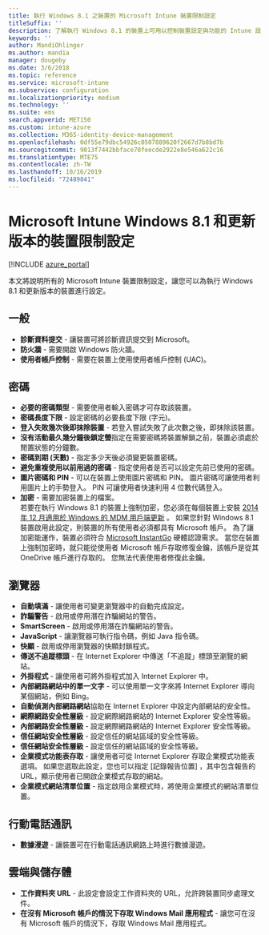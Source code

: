 ```yaml
---
title: 執行 Windows 8.1 之裝置的 Microsoft Intune 裝置限制設定
titleSuffix: ''
description: 了解執行 Windows 8.1 的裝置上可用以控制裝置設定與功能的 Intune 設定。
keywords: ''
author: MandiOhlinger
ms.author: mandia
manager: dougeby
ms.date: 3/6/2018
ms.topic: reference
ms.service: microsoft-intune
ms.subservice: configuration
ms.localizationpriority: medium
ms.technology: ''
ms.suite: ems
search.appverid: MET150
ms.custom: intune-azure
ms.collection: M365-identity-device-management
ms.openlocfilehash: 0df55e79dbc54926c0507889620f2667d7b8bd7b
ms.sourcegitcommit: 9013f7442bbface78feecde2922e8e546a622c16
ms.translationtype: MTE75
ms.contentlocale: zh-TW
ms.lasthandoff: 10/16/2019
ms.locfileid: "72489841"
---
```

# <a name="microsoft-intune-windows-81-and-later-device-restriction-settings"></a>Microsoft Intune Windows 8.1 和更新版本的裝置限制設定

[!INCLUDE [azure_portal](../includes/azure_portal.md)]

本文將說明所有的 Microsoft Intune 裝置限制設定，讓您可以為執行 Windows 8.1 和更新版本的裝置進行設定。


## <a name="general"></a>一般

- **診斷資料提交** - 讓裝置可將診斷資訊提交到 Microsoft。
- **防火牆** - 需要開啟 Windows 防火牆。
- **使用者帳戶控制** - 需要在裝置上使用使用者帳戶控制 (UAC)。

## <a name="password"></a>密碼
- **必要的密碼類型** - 需要使用者輸入密碼才可存取該裝置。
- **密碼長度下限** - 設定密碼的必要長度下限 (字元)。
- **登入失敗幾次後即抹除裝置** - 若登入嘗試失敗了此次數之後，即抹除該裝置。
- **沒有活動最久幾分鐘後鎖定螢**指定在需要密碼將裝置解鎖之前，裝置必須處於閒置狀態的分鐘數。
- **密碼到期 (天數)** - 指定多少天後必須變更裝置密碼。
- **避免重複使用以前用過的密碼** - 指定使用者是否可以設定先前已使用的密碼。
- **圖片密碼和 PIN** - 可以在裝置上使用圖片密碼和 PIN。 圖片密碼可讓使用者利用圖片上的手勢登入。 PIN 可讓使用者快速利用 4 位數代碼登入。
- **加密** - 需要加密裝置上的檔案。<br>若要在執行 Windows 8.1 的裝置上強制加密，您必須在每個裝置上安裝 [2014 年 12 月適用於 Windows 的 MDM 用戶端更新](https://support.microsoft.com/kb/3013816) 。
如果您針對 Windows 8.1 裝置啟用此設定，則裝置的所有使用者必須都具有 Microsoft 帳戶。
為了讓加密能運作，裝置必須符合 [Microsoft InstantGo](https://blogs.windows.com/windowsexperience/2014/06/19/instantgo-a-better-way-to-sleep/#IBHULcTfI4PokO8X.97) 硬體認證需求。
當您在裝置上強制加密時，就只能從使用者 Microsoft 帳戶存取修復金鑰，該帳戶是從其 OneDrive 帳戶進行存取的。 您無法代表使用者修復此金鑰。 



## <a name="browser"></a>瀏覽器
- **自動填滿** - 讓使用者可變更瀏覽器中的自動完成設定。
- **詐騙警告** - 啟用或停用潛在詐騙網站的警告。
- **SmartScreen** - 啟用或停用潛在詐騙網站的警告。
- **JavaScript** - 讓瀏覽器可執行指令碼，例如 Java 指令碼。
- **快顯** - 啟用或停用瀏覽器的快顯封鎖程式。
- **傳送不追蹤標頭** - 在 Internet Explorer 中傳送「不追蹤」標頭至瀏覽的網站。
- **外掛程式** - 讓使用者可將外掛程式加入 Internet Explorer 中。
- **內部網路網站中的單一文字** - 可以使用單一文字來將 Internet Explorer 導向某個網站，例如 Bing。
- **自動偵測內部網路網站**協助在 Internet Explorer 中設定內部網站的安全性。
- **網際網路安全性層級** - 設定網際網路網站的 Internet Explorer 安全性等級。
- **內部網路安全性層級** - 設定網際網路網站的 Internet Explorer 安全性等級。
- **信任網站安全性層級** - 設定信任的網站區域的安全性等級。
- **信任網站安全性層級** - 設定信任的網站區域的安全性等級。
- **企業模式功能表存取** - 讓使用者可從 Internet Explorer 存取企業模式功能表選項。
如果您選取此設定，您也可以指定 [記錄報告位置]  ，其中包含報告的 URL，顯示使用者已開啟企業模式存取的網站。
- **企業模式網站清單位置** - 指定啟用企業模式時，將使用企業模式的網站清單位置。

## <a name="cellular"></a>行動電話通訊
- **數據漫遊** - 讓裝置可在行動電話通訊網路上時進行數據漫遊。

## <a name="cloud-and-storage"></a>雲端與儲存體
- **工作資料夾 URL** - 此設定會設定工作資料夾的 URL，允許跨裝置同步處理文件。
- **在沒有 Microsoft 帳戶的情況下存取 Windows Mail 應用程式** - 讓您可在沒有 Microsoft 帳戶的情況下，存取 Windows Mail 應用程式。
